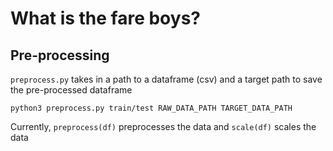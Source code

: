 # What is the fare boys?
## Pre-processing
`preprocess.py` takes in a path to a dataframe (csv) and a target path to save the pre-processed dataframe
``` shell
python3 preprocess.py train/test RAW_DATA_PATH TARGET_DATA_PATH
```
Currently, `preprocess(df)` preprocesses the data and `scale(df)` scales the data

